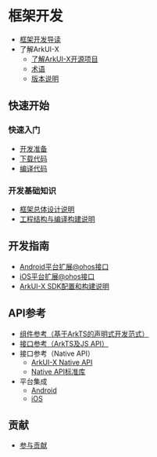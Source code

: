 # 框架开发

- [框架开发导读](framework-dev-guide.md)
- 了解ArkUI-X
  - [了解ArkUI-X开源项目](../ArkUI-X-Overview-zh.md)
  - [术语](../glossary.md)
  - [版本说明](../release-notes/README.md)

## 快速开始

### 快速入门

- [开发准备](./quick-start/start-overview.md)
- [下载代码](./quick-start/start-with-download.md)
- [编译代码](./quick-start/start-with-build.md)

### 开发基础知识

- [框架总体设计说明](design/design-overview.md)
- [工程结构与编译构建说明](quick-start/project-structure-guide.md)

## 开发指南

- [Android平台扩展@ohos接口](tutorial/how-to-archieve-arkts-interface-on-android.md)
- [iOS平台扩展@ohos接口](tutorial/how-to-archieve-arkts-interface-on-ios.md)
- [ArkUI-X SDK配置和构建说明](tutorial/how-to-package-arkui-x-sdk.md)

## API参考

- [组件参考（基于ArkTS的声明式开发范式）](../application-dev/reference/arkui-ts/README.md)
- [接口参考（ArkTS及JS API）](../application-dev/reference/apis/README.md)
- 接口参考（Native API）
  - [ArkUI-X Native API](../application-dev/reference/native-apis/README.md)
  - [Native API标准库](../application-dev/reference/native-lib/third_party_napi/napi.md)
- 平台集成
  - [Android](../application-dev/reference/arkui-for-android/README.md)
  - [iOS](../application-dev/reference/arkui-for-ios/README.md)

## 贡献

- [参与贡献](../contribute/README.md)